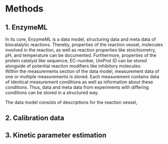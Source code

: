 # Methods

## 1. EnzymeML

In its core, EnzymeML is a data model, structuring data and meta data of biocatalytic reactions. Thereby, properties of the reaction vessel, molecules involved in the reaction, as well as reaction properties like stoichiometry, pH, and temperature can be documented. Furthermore, properties of the protein catalyst like sequence, EC-number, UniProt ID can be stored alongside of potential reaction modifiers like inhibitory molecules.  
Within the measurements section of the data model, measurement data of one or multiple measurements is stored. Each measurement contains data of identical measurement conditions as well as information about these conditions. Thus, data and meta data from experiments with differing conditions can be stored in a structured way.

The data model consists of descriptions for the reaction vessel,

## 2. Calibration data

## 3. Kinetic parameter estimation
